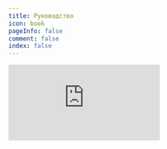 ```yaml
---
title: Руководство
icon: book
pageInfo: false
comment: false
index: false
---
```


<div class="video-container">
    <iframe class="youtube-video" src="https://www.youtube.com/embed/QHO1OeUj21o?si=l9bhx5Gdl_wJS4AH" title="YouTube video player" frameborder="0" allow="accelerometer; autoplay; clipboard-write; encrypted-media; gyroscope; picture-in-picture; web-share" referrerpolicy="strict-origin-when-cross-origin" allowfullscreen></iframe>
</div>

<Catalog />
